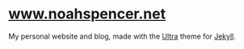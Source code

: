 
# www.noahspencer.net

My personal website and blog, made with the [Ultra](https://github.com/ronv/ultra) theme for [Jekyll](https://jekyllrb.com/).
